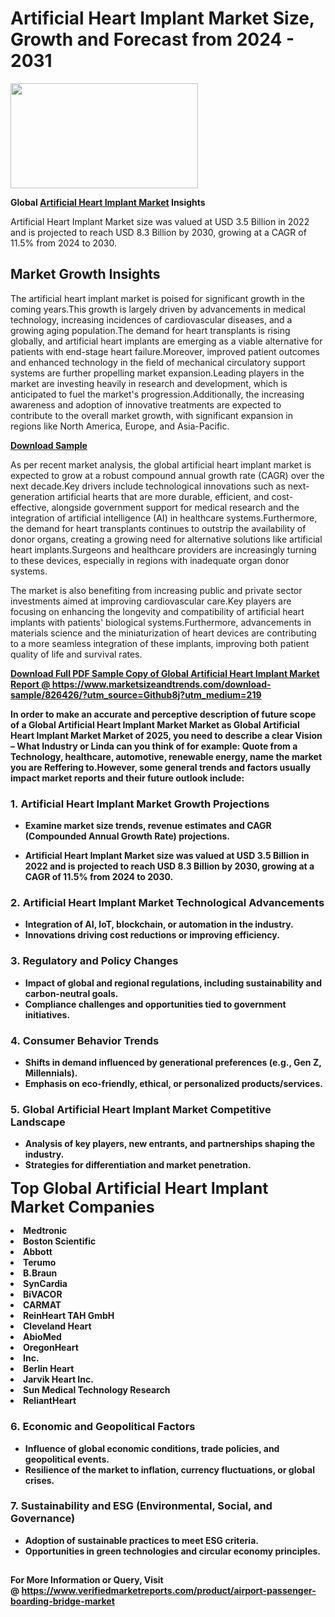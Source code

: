 <H1>Artificial Heart Implant Market Size, Growth and Forecast from 2024 - 2031</H1><img class="aligncenter size-medium wp-image-584254" src="https://thirdeyenews.in/wp-content/uploads/2024/09/Global-Market-Research-300x168.jpeg" alt="" width="300" height="168" /><p><strong>Global&nbsp;<a href="https://www.marketsizeandtrends.com/download-sample/826426/?utm_source=Github8j?utm_medium=219">Artificial Heart Implant Market</a> Insights</strong></p><p>Artificial Heart Implant Market size was valued at USD 3.5 Billion in 2022 and is projected to reach USD 8.3 Billion by 2030, growing at a CAGR of 11.5% from 2024 to 2030.</p><p><h2>Market Growth Insights</h2> <p>The artificial heart implant market is poised for significant growth in the coming years.This growth is largely driven by advancements in medical technology, increasing incidences of cardiovascular diseases, and a growing aging population.The demand for heart transplants is rising globally, and artificial heart implants are emerging as a viable alternative for patients with end-stage heart failure.Moreover, improved patient outcomes and enhanced technology in the field of mechanical circulatory support systems are further propelling market expansion.Leading players in the market are investing heavily in research and development, which is anticipated to fuel the market's progression.Additionally, the increasing awareness and adoption of innovative treatments are expected to contribute to the overall market growth, with significant expansion in regions like North America, Europe, and Asia-Pacific.</p> <p><strong><a href="#">Download Sample</a></strong></p> <p>As per recent market analysis, the global artificial heart implant market is expected to grow at a robust compound annual growth rate (CAGR) over the next decade.Key drivers include technological innovations such as next-generation artificial hearts that are more durable, efficient, and cost-effective, alongside government support for medical research and the integration of artificial intelligence (AI) in healthcare systems.Furthermore, the demand for heart transplants continues to outstrip the availability of donor organs, creating a growing need for alternative solutions like artificial heart implants.Surgeons and healthcare providers are increasingly turning to these devices, especially in regions with inadequate organ donor systems.</p> <p>The market is also benefiting from increasing public and private sector investments aimed at improving cardiovascular care.Key players are focusing on enhancing the longevity and compatibility of artificial heart implants with patients' biological systems.Furthermore, advancements in materials science and the miniaturization of heart devices are contributing to a more seamless integration of these implants, improving both patient quality of life and survival rates.</p> <p><strong><a href="#"></p><p><span class=""><strong>Download Full PDF Sample Copy of Global Artificial Heart Implant Market Report</strong> @ <a href="https://www.marketsizeandtrends.com/download-sample/826426/?utm_source=Github8j?utm_medium=219" target="_blank">https://www.marketsizeandtrends.com/download-sample/826426/?utm_source=Github8j?utm_medium=219</a></span></p><p>In order to make an accurate and perceptive description of future scope of a Global&nbsp;Artificial Heart Implant Market Market as Global&nbsp;Artificial Heart Implant Market Market of 2025, you need to describe a clear Vision &ndash; What Industry or Linda can you think of for example: Quote from a Technology, healthcare, automotive, renewable energy, name the market you are Reffering to.However, some general trends and factors usually impact market reports and their future outlook include:</p><h3>1.&nbsp;<strong>Artificial Heart Implant Market Growth Projections</strong></h3><ul><li>Examine market size trends, revenue estimates and CAGR (Compounded Annual Growth Rate) projections.</li><li><p>Artificial Heart Implant Market size was valued at USD 3.5 Billion in 2022 and is projected to reach USD 8.3 Billion by 2030, growing at a CAGR of 11.5% from 2024 to 2030.</p></li></ul><h3>2.&nbsp;<strong>Artificial Heart Implant Market Technological Advancements</strong></h3><ul><li>Integration of AI, IoT, blockchain, or automation in the industry.</li><li>Innovations driving cost reductions or improving efficiency.</li></ul><h3>3.&nbsp;<strong>Regulatory and Policy Changes</strong></h3><ul><li>Impact of global and regional regulations, including sustainability and carbon-neutral goals.</li><li>Compliance challenges and opportunities tied to government initiatives.</li></ul><h3>4.&nbsp;<strong>Consumer Behavior Trends</strong></h3><ul><li>Shifts in demand influenced by generational preferences (e.g., Gen Z, Millennials).</li><li>Emphasis on eco-friendly, ethical, or personalized products/services.</li></ul><h3>5.&nbsp;<strong>Global Artificial Heart Implant Market Competitive Landscape</strong></h3><ul><li>Analysis of key players, new entrants, and partnerships shaping the industry.</li><li>Strategies for differentiation and market penetration.</li></ul><p data-pm-slice="1 1 []"><span style="color: inherit; font-family: inherit; font-size: 25px;">Top Global Artificial Heart Implant Market Companies</span></p><div class="" data-test-id=""><p><li>Medtronic</li><li> Boston Scientific</li><li> Abbott</li><li> Terumo</li><li> B.Braun</li><li> SynCardia</li><li> BiVACOR</li><li> CARMAT</li><li> ReinHeart TAH GmbH</li><li> Cleveland Heart</li><li> AbioMed</li><li> OregonHeart</li><li> Inc.</li><li> Berlin Heart</li><li> Jarvik Heart Inc.</li><li> Sun Medical Technology Research</li><li> ReliantHeart</li></p></div><h3>6.&nbsp;<strong>Economic and Geopolitical Factors</strong></h3><ul><li>Influence of global economic conditions, trade policies, and geopolitical events.</li><li>Resilience of the market to inflation, currency fluctuations, or global crises.</li></ul><h3>7.&nbsp;<strong>Sustainability and ESG (Environmental, Social, and Governance)</strong></h3><ul><li>Adoption of sustainable practices to meet ESG criteria.</li><li>Opportunities in green technologies and circular economy principles.</li></ul><h2><strong style="font-size: 14px;">For More Information or Query, Visit @&nbsp;</strong><a style="background-color: #ffffff; font-size: 14px;" href="https://www.marketsizeandtrends.com/report/artificial-heart-implant-market/" target="_blank">https://www.verifiedmarketreports.com/product/airport-passenger-boarding-bridge-market</a></h2>